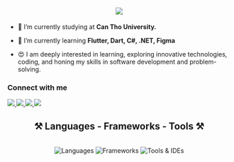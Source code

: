 <h1 align="center">
    <img src="https://readme-typing-svg.herokuapp.com/?font=Righteous&size=35&center=true&vCenter=true&width=500&height=70&duration=4000&lines=Hi+There!+👋;+I'm+Thanh+Tam!;" />
</h1>

- 🔭 I’m currently studying at **Can Tho University.**

- 🌱 I’m currently learning **Flutter, Dart, C#, .NET, Figma**

- 😍 I am deeply interested in learning, exploring innovative technologies, coding, and honing my skills in software development and problem-solving.

<h3 align="left">Connect with me</h3>
<div align="left"> 
  <a href="mailto:ntthanhtam.forwork@gmail.com">
    <img src="https://img.shields.io/badge/Gmail-333333?style=for-the-badge&logo=gmail&logoColor=red" />
  </a>
  <a href="https://www.linkedin.com/in/tam-ngo-a21a4b345/" target="_blank">
    <img src="https://img.shields.io/badge/LinkedIn-0077B5?style=for-the-badge&logo=linkedin&logoColor=white" target="_blank" />
  </a>
  <a href="https://github.com/ngothuythanhtam" target="_blank">
    <img src="https://img.shields.io/badge/GitHub-181717?style=for-the-badge&logo=github&logoColor=white" target="_blank" />
  </a>
  <a href="https://www.facebook.com/profile.php?id=100015807336695&locale=vi_VN" target="_blank">
    <img src="https://img.shields.io/badge/Facebook-1877F2?style=for-the-badge&logo=facebook&logoColor=white" target="_blank" />
  </a>
</div>
 
<h2 align="center">⚒️ Languages - Frameworks - Tools ⚒️</h2>
<br />
<div align="center">
    <img src="https://skillicons.dev/icons?i=html,css,javascript,python,c,cpp,cs,java,dart,php" alt="Languages" />
    <img src="https://skillicons.dev/icons?i=vuejs,bootstrap,flutter,nodejs,express,dotnet,mongodb,nginx" alt="Frameworks" />
    <img src="https://skillicons.dev/icons?i=vscode,github,figma,git,androidstudio,eclipse,postman" alt="Tools & IDEs" />
</div>

<!---
ngothuythanhtam/ngothuythanhtam is a ✨ special ✨ repository because its `README.md` (this file) appears on your GitHub profile.
You can click the Preview link to take a look at your changes.
--->
